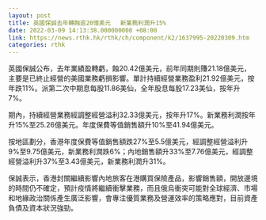 ```yaml
---
layout: post
title: 英國保誠去年轉蝕逾20億美元 　新業務利潤升15%
date: 2022-03-09 14:13:38.000000000 +08:00
link: https://news.rthk.hk/rthk/ch/component/k2/1637995-20220309.htm
categories: rthk
---
```


英國保誠公布，去年業績盈轉虧，蝕20.42億美元，前年同期則賺21.18億美元，主要是已終止經營的美國業務虧損影響。單計持續經營業務盈利21.92億美元，按年跌11%。派第二次中期息每股11.86美仙，全年股息每股17.23美仙，按年升7%。

期內，持續經營業務經調整經營溢利32.33億美元，按年升17%。新業務利潤按年升15%至25.26億美元。年度保費等值銷售額升10%至41.94億美元。

按地區劃分，香港年度保費等值銷售額跌27%至5.5億美元，經調整經營溢利升9%至9.75億美元，新業務利潤跌6%；內地銷售額升33%至7.76億美元，經調整經營溢利升37%至3.43億美元，新業務利潤升31%。

保誠表示，香港封關繼續影響內地旅客在港購買保險產品，影響銷售額，開放邊境的時間仍不確定，預計疫情將繼續衝擊業務，而且俄烏衝突可能對全球經濟、市場和地緣政治關係產生廣泛影響，會專注優質業務及營運效率的策略應對，目前資產負債及資本狀況強勁。
